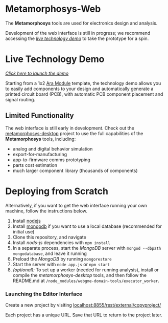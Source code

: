 # Metamorphosys-Web #
The **Metamorphosys** tools are used for electronics design and analysis.

Development of the web interface is still in progress; we recommend accessing the [*live technology demo*](http://mmsapp.metamorphsoftware.com/dispatch/mmsapp) to take the prototype for a spin.

# Live Technology Demo #
[*Click here to launch the demo*](http://mmsapp.metamorphsoftware.com/dispatch/mmsapp)

Starting from a 1x2 [Ara Module](http://www.projectara.com) template, the technology demo allows you to easily add components to your design and automatically generate a printed circuit board (PCB), with automatic PCB component placement and signal routing.

## Limited Functionality ##
The web interface is still early in development. Check out the [metamorphosys-desktop](https://github.com/metamorph-inc/metamorphosys-desktop) project to use the full capabilities of the **Metamorphosys** tools, including:
- analog and digital behavior simulation
- export-for-manufacturing
- app-to-firmware comms prototyping
- parts cost estimation
- much larger component library (thousands of components)

# Deploying from Scratch #
Alternatively, if you want to get the web interface running your own machine, follow the instructions below.

1. Install [nodejs](http://nodejs.org/download/)
2. Install [mongodb](http://www.mongodb.org/downloads) if you want to use a local database (recommended for initial use)
3. Clone this repository, and navigate
4. Install *nods-js* dependencies with `npm install`
5. In a separate process, start the *MongoDB* server with `mongod --dbpath mongodatabase`, and leave it running
6. Preload the *MongoDB* by running `mongorestore`
7. Start the server with `node app.js` or `npm start`
8. _(optional):_ To set up a worker (needed for running analysis), install or compile the *metamorphosys-desktop* tools, and then follow the README.md at `/node_modules/webgme-domain-tools/executor_worker`.

### Launching the Editor Interface ###
Create a new project by visiting [localhost:8855/rest/external/copyproject/](http://localhost:8855/rest/external/copyproject)

Each project has a unique URL. Save that URL to return to the project later.
